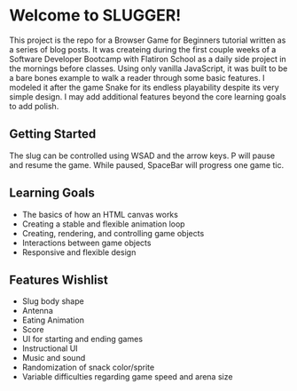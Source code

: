 # Welcome to SLUGGER!

This project is the repo for a Browser Game for Beginners tutorial written as a
series of blog posts. It was createing during the first couple weeks of a
Software Developer Bootcamp with Flatiron School as a daily side project in the
mornings before classes. Using only vanilla JavaScript, it was built to be a
bare bones example to walk a reader through some basic features. I modeled it
after the game Snake for its endless playability despite its very simple design.
I may add additional features beyond the core learning goals to add polish.

## Getting Started

The slug can be controlled using WSAD and the arrow keys. P will pause and
resume the game. While paused, SpaceBar will progress one game tic.

## Learning Goals

- The basics of how an HTML canvas works
- Creating a stable and flexible animation loop
- Creating, rendering, and controlling game objects
- Interactions between game objects
- Responsive and flexible design

## Features Wishlist

- Slug body shape
- Antenna
- Eating Animation
- Score
- UI for starting and ending games
- Instructional UI
- Music and sound
- Randomization of snack color/sprite
- Variable difficulties regarding game speed and arena size

